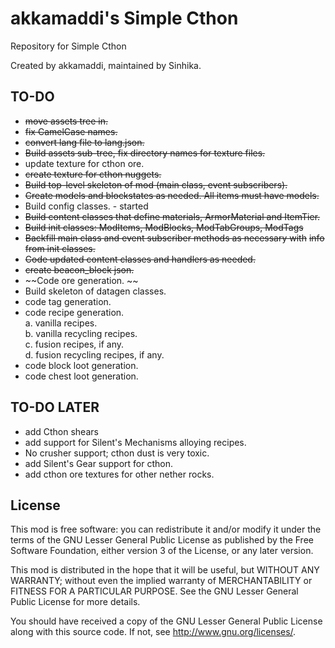 # akkamaddi's Simple Cthon

Repository for Simple Cthon

Created by akkamaddi, maintained by Sinhika.

TO-DO
-----
* ~~move assets tree in.~~
* ~~fix CamelCase names.~~
* ~~convert lang file to lang.json.~~
* ~~Build assets sub-tree, fix directory names for texture files.~~
* update texture for cthon ore.
* ~~create texture for cthon nuggets.~~
* ~~Build top-level skeleton of mod (main class, event subscribers).~~
* ~~Create models and blockstates as needed. All items must have models.~~
* Build config classes. - started
* ~~Build content classes that define materials, ArmorMaterial and ItemTier.~~
* ~~Build init classes: ModItems, ModBlocks, ModTabGroups, ModTags~~  
* ~~Backfill main class and event subscriber methods as necessary with~~
~~info from init classes.~~
* ~~Code updated content classes and handlers as needed.~~
* ~~create beacon_block json.~~
* ~~Code ore generation. ~~
* Build skeleton of datagen classes.
* code tag generation.
* code recipe generation.  
  	a. vanilla recipes.  
  	b. vanilla recycling recipes.  
  	c. fusion recipes, if any.  
  	d. fusion recycling recipes, if any.  
* code block loot generation.
* code chest loot generation.

TO-DO LATER
-----------
* add Cthon shears
* add support for Silent's Mechanisms alloying recipes. 
* No crusher support; cthon dust is very toxic.
* add Silent's Gear support for cthon.
* add cthon ore textures for other nether rocks.

License
-------
This mod is free software: you can redistribute it and/or modify it under the
terms of the GNU Lesser General Public License as published by the Free
Software Foundation, either version 3 of the License, or any later version.

This mod is distributed in the hope that it will be useful, but WITHOUT ANY
WARRANTY; without even the implied warranty of MERCHANTABILITY or FITNESS FOR A
PARTICULAR PURPOSE.  See the GNU Lesser General Public License for more
details.

You should have received a copy of the GNU Lesser General Public License along
with this source code.  If not, see <http://www.gnu.org/licenses/>.

